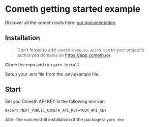 # Cometh getting started example

Discover all the cometh tools here: [our documentation](https://docs.cometh.io/).

## Installation

> Don't forget to add `cometh-demo.eu.auth0.com` to your project's authorized domains on https://app.cometh.io/.

Clone the repo and run `yarn install`

Setup your .env file from the .env.example file.

## Start

Set you Cometh API KEY in the following env var:

```
export NEXT_PUBLIC_COMETH_API_KEY=YOUR_API_KEY
```

After the successfull installation of the packages: `yarn dev`
